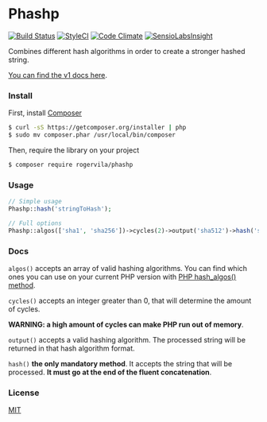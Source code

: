 # Phashp

[![Build Status](https://travis-ci.org/rogervila/phashp.svg?branch=master)](https://travis-ci.org/rogervila/phashp)
[![StyleCI](https://styleci.io/repos/43978114/shield?branch=master)](https://styleci.io/repos/43978114)
[![Code Climate](https://codeclimate.com/github/rogervila/phashp/badges/gpa.svg)](https://codeclimate.com/github/rogervila/phashp)
[![SensioLabsInsight](https://insight.sensiolabs.com/projects/cd4c4a22-7b0a-4d41-b1ea-0bf127729075/big.png)](https://insight.sensiolabs.com/projects/cd4c4a22-7b0a-4d41-b1ea-0bf127729075)

Combines different hash algorithms in order to create a stronger hashed string.

[You can find the v1 docs here](https://github.com/rogervila/phashp/tree/1.0).

### Install

First, install [Composer](https://getcomposer.org/)
```sh
$ curl -sS https://getcomposer.org/installer | php
$ sudo mv composer.phar /usr/local/bin/composer
```

Then, require the library on your project
```sh
$ composer require rogervila/phashp
```

### Usage

```php
// Simple usage
Phashp::hash('stringToHash');

// Full options
Phashp::algos(['sha1', 'sha256'])->cycles(2)->output('sha512')->hash('stringToHash');
```

### Docs
 
 `algos()` accepts an array of valid hashing algorithms. You can find which ones you can use on your current PHP version with [PHP hash_algos() method](http://php.net/manual/en/function.hash-algos.php).
 
 `cycles()` accepts an integer greater than 0, that will determine the amount of cycles.
 
 **WARNING: a high amount of cycles can make PHP run out of memory**.

`output()` accepts a valid hashing algorithm. The processed string will be returned in that hash algorithm format.

`hash()` **the only mandatory method**. It accepts the string that will be processed. **It must go at the end of the fluent concatenation**.

### License

[MIT](https://github.com/rogervila/phashp/blob/master/LICENSE)
